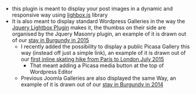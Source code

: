 * this plugin is meant to display your post images in a dynamic and responsive way using [lighbox.js](http://osvaldas.info/image-lightbox-responsive-touch-friendly) library
* It is also meant to display standard Wordpress Galleries in the way the [Jquery Lightbox Plugin]() makes it, the thumbss on their side are organised by the Jquery Masonry plugin, an example of it is drawn out of our [stay in Burgundy in 2015](http://rsmontreuil.fr/rando-bourgogne/)
   * I recently added the possibility to display a public Picasa Gallery this way (instead off just a simple link), an example of it is drawn out of our [first inline skating hike from Paris to London July 2015](http://rsmontreuil.fr/le-paris-londres-cest-parti/)
      * That meant adding a Picasa media button at the top of Wordpress Editor
   * Previous Joomla Galleries are also displayed the same Way, an example of it is drawn out of our [stay in Burgundy in 2014](http://rsmontreuil.fr/bourgogne-le-cru-2014/)
